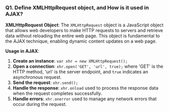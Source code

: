 ### Q1. Define XMLHttpRequest object, and How is it used in AJAX?

**XMLHttpRequest Object**: 
The `XMLHttpRequest` object is a JavaScript object that allows web developers to make HTTP requests to servers and retrieve data without reloading the entire web page. This object is fundamental to the AJAX technique, enabling dynamic content updates on a web page.

**Usage in AJAX**:
1. **Create an instance**: `var xhr = new XMLHttpRequest();`
2. **Open a connection**: `xhr.open('GET', 'url', true);` where 'GET' is the HTTP method, 'url' is the server endpoint, and `true` indicates an asynchronous request.
3. **Send the request**: `xhr.send();`
4. **Handle the response**: `xhr.onload` used to process the response data when the request completes successfully.
5. **Handle errors**: `xhr.onerror` used to manage any network errors that occur during the request.
